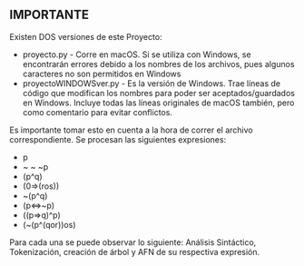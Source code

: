 ## IMPORTANTE

Existen DOS versiones de este Proyecto:
- proyecto.py - Corre en macOS. Si se utiliza con Windows, se encontrarán errores debido a los nombres de los archivos, pues algunos caracteres no son permitidos en Windows
- proyectoWINDOWSver.py - Es la versión de Windows. Trae líneas de código que modifican los nombres para poder ser aceptados/guardados en Windows. Incluye todas las líneas originales de macOS también, pero como comentario para evitar conflictos.

Es importante tomar esto en cuenta a la hora de correr el archivo correspondiente.
Se procesan las siguientes expresiones:
- p
- ~ ~ ~p
- (p^q)
- (0=>(ros))
- ~(p^q)
- (p<=>~p)
- ((p=>q)^p)
- (~(p^(qor))os)


Para cada una se puede observar lo siguiente: Análisis Sintáctico, Tokenización, creación de árbol y AFN de su respectiva expresión.

